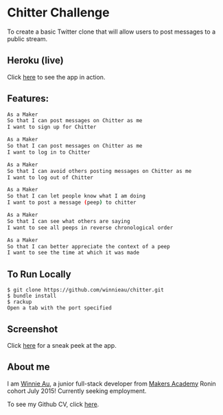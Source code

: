 Chitter Challenge
=================

To create a basic Twitter clone that will allow users to post messages to a public stream.

Heroku (live)
---
Click [here](https://lit-retreat-2348.herokuapp.com/) to see the app in action. 

Features:
-------

```sh
As a Maker
So that I can post messages on Chitter as me
I want to sign up for Chitter

As a Maker
So that I can post messages on Chitter as me
I want to log in to Chitter

As a Maker
So that I can avoid others posting messages on Chitter as me
I want to log out of Chitter

As a Maker
So that I can let people know what I am doing  
I want to post a message (peep) to chitter

As a Maker
So that I can see what others are saying  
I want to see all peeps in reverse chronological order

As a Maker
So that I can better appreciate the context of a peep
I want to see the time at which it was made
```

To Run Locally
---

```
$ git clone https://github.com/winnieau/chitter.git
$ bundle install
$ rackup
Open a tab with the port specified 
```

Screenshot
---

Click [here](https://github.com/winnieau/chitter-challenge/tree/master/app/public/images/chitter.png) for a sneak peek at the app.

About me
---

I am [Winnie Au](https://github.com/winnieau), a junior full-stack developer from [Makers Academy](http://www.makersacademy.com/) Ronin cohort July 2015! Currently seeking employment. 

To see my Github CV, click [here](https://github.com/winnieau/CV).

